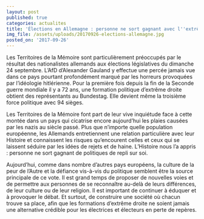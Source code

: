 ```yaml
---
layout: post
published: true
categories: actualites
title: 'Élections en Allemagne : personne ne sort gagnant avec l''extrême droite'
img_file: /assets/uploads/20170926-elections-allemagne.jpg
posted_on: '2017-09-26'
---
```

Les Territoires de la Mémoire sont particulièrement préoccupés par le résultat des nationalistes allemands aux élections législatives du dimanche 24 septembre. L’AfD d’Alexander Gauland y effectue une percée jamais vue dans ce pays pourtant profondément marqué par les horreurs provoquées par l’idéologie hitlérienne. Pour la première fois depuis la fin de la Seconde guerre mondiale il y a 72 ans, une formation politique d’extrême droite obtient des représentants au Bundestag. Elle devient même la troisième force politique avec 94 sièges.

Les Territoires de la Mémoire font part de leur vive inquiétude face à cette montée dans un pays qui cicatrise encore aujourd’hui les plaies causées par les nazis au siècle passé. Plus que n’importe quelle population européenne, les Allemands entretiennent une relation particulière avec leur Histoire et connaissent les risques qu’encourent celles et ceux qui se laissent séduire par les idées de rejets et de haine. L’Histoire nous l’a appris : personne ne sort gagnant de politiques de repli sur soi.

Aujourd’hui, comme dans nombre d’autres pays européens, la culture de la peur de l’Autre et la défiance vis-à-vis du politique semblent être la source principale de ce vote. Il est grand temps de proposer de nouvelles voies et de permettre aux personnes de se reconnaître au-delà de leurs différences, de leur culture ou de leur religion. Il est important de continuer à éduquer et à provoquer le débat. Et surtout, de construire une société où chacun trouve sa place, afin que les formations d’extrême droite ne soient jamais une alternative crédible pour les électrices et électeurs en perte de repères.
